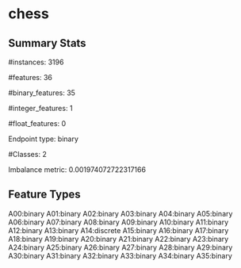 # chess

## Summary Stats

#instances: 3196

#features: 36

  #binary_features: 35

  #integer_features: 1

  #float_features: 0

Endpoint type: binary

#Classes: 2

Imbalance metric: 0.001974072722317166

## Feature Types

 A00:binary
A01:binary
A02:binary
A03:binary
A04:binary
A05:binary
A06:binary
A07:binary
A08:binary
A09:binary
A10:binary
A11:binary
A12:binary
A13:binary
A14:discrete
A15:binary
A16:binary
A17:binary
A18:binary
A19:binary
A20:binary
A21:binary
A22:binary
A23:binary
A24:binary
A25:binary
A26:binary
A27:binary
A28:binary
A29:binary
A30:binary
A31:binary
A32:binary
A33:binary
A34:binary
A35:binary

